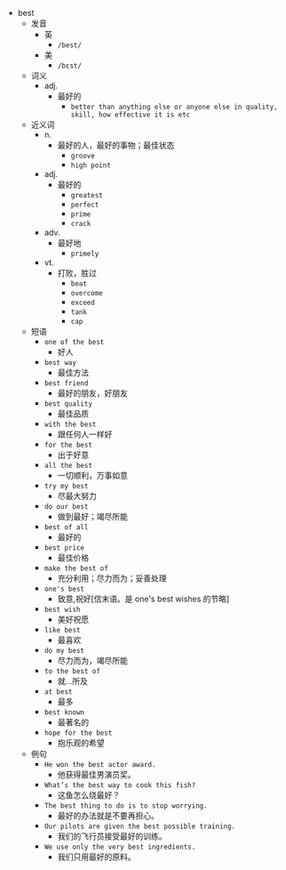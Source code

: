 - best
  - 发音
    - 英
      - `/best/`
    - 美
      - `/bɛst/`
  - 词义
    - adj.
      - 最好的
        - `better than anything else or anyone else in quality, skill, how effective it is etc`
  - 近义词
    - n.
      - 最好的人，最好的事物；最佳状态
        - `groove`
        - `high point`
    - adj.
      - 最好的
        - `greatest`
        - `perfect`
        - `prime`
        - `crack`
    - adv.
      - 最好地
        - `primely`
    - vt.
      - 打败，胜过
        - `beat`
        - `overcome`
        - `exceed`
        - `tank`
        - `cap`
  - 短语
    - `one of the best`
      - 好人 
    - `best way`
      - 最佳方法 
    - `best friend`
      - 最好的朋友，好朋友 
    - `best quality`
      - 最佳品质 
    - `with the best`
      - 跟任何人一样好 
    - `for the best`
      - 出于好意 
    - `all the best`
      - 一切顺利，万事如意 
    - `try my best`
      - 尽最大努力 
    - `do our best`
      - 做到最好；竭尽所能 
    - `best of all`
      - 最好的 
    - `best price`
      - 最佳价格 
    - `make the best of`
      - 充分利用；尽力而为；妥善处理 
    - `one's best`
      - 致意,祝好[信末语。是 one's best wishes 的节略] 
    - `best wish`
      - 美好祝愿 
    - `like best`
      - 最喜欢 
    - `do my best`
      - 尽力而为，竭尽所能 
    - `to the best of`
      - 就…所及 
    - `at best`
      - 最多 
    - `best known`
      - 最著名的 
    - `hope for the best`
      - 抱乐观的希望 
  - 例句
    - `He won the best actor award.`
      - 他获得最佳男演员奖。
    - `What’s the best way to cook this fish?`
      - 这鱼怎么烧最好？
    - `The best thing to do is to stop worrying.`
      - 最好的办法就是不要再担心。
    - `Our pilots are given the best possible training.`
      - 我们的飞行员接受最好的训练。
    - `We use only the very best ingredients.`
      - 我们只用最好的原料。

